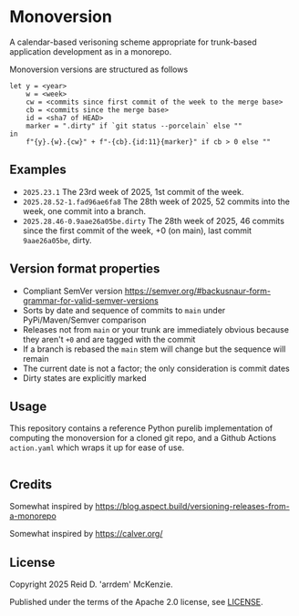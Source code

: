 # Monoversion

A calendar-based verisoning scheme appropriate for trunk-based application development as in a monorepo.

Monoversion versions are structured as follows

```
let y = <year>
    w = <week>
    cw = <commits since first commit of the week to the merge base>
    cb = <commits since the merge base>
    id = <sha7 of HEAD>
    marker = ".dirty" if `git status --porcelain` else ""
in
    f"{y}.{w}.{cw}" + f"-{cb}.{id:11}{marker}" if cb > 0 else ""
```

## Examples

- `2025.23.1` The 23rd week of 2025, 1st commit of the week.
- `2025.28.52-1.fad96ae6fa8` The 28th week of 2025, 52 commits into the week, one commit into a branch.
- `2025.28.46-0.9aae26a05be.dirty` The 28th week of 2025, 46 commits since the first commit of the week, +0 (on main), last commit `9aae26a05be`, dirty.

## Version format properties

- Compliant SemVer version https://semver.org/#backusnaur-form-grammar-for-valid-semver-versions
- Sorts by date and sequence of commits to `main` under PyPi/Maven/Semver comparison
- Releases not from `main` or your trunk are immediately obvious because they aren't `+0` and are tagged with the commit
- If a branch is rebased the `main` stem will change but the sequence will remain
- The current date is not a factor; the only consideration is commit dates
- Dirty states are explicitly marked

## Usage

This repository contains a reference Python purelib implementation of computing
the monoversion for a cloned git repo, and a Github Actions `action.yaml` which
wraps it up for ease of use.

```yaml

```

## Credits

Somewhat inspired by https://blog.aspect.build/versioning-releases-from-a-monorepo

Somewhat inspired by https://calver.org/


## License

Copyright 2025 Reid D. 'arrdem' McKenzie.

Published under the terms of the Apache 2.0 license, see [LICENSE](LICENSE.md).
